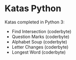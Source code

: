 # Katas Python
Katas completed in Python 3:
  - Find Intersection (coderbyte)
  - Question Marks (coderbyte)
  - Alphabet Soup (coderbyte)
  - Letter Changes (coderbyte)
  - Longest Word (coderbyte)